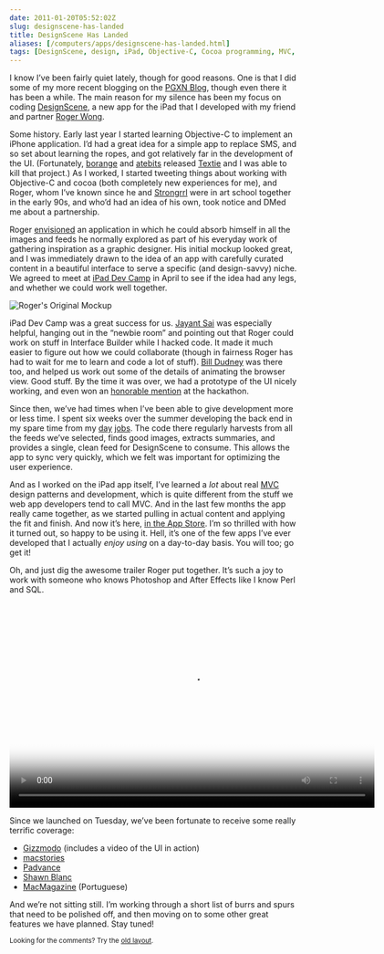 ```yaml
--- 
date: 2011-01-20T05:52:02Z
slug: designscene-has-landed
title: DesignScene Has Landed
aliases: [/computers/apps/designscene-has-landed.html]
tags: [DesignScene, design, iPad, Objective-C, Cocoa programming, MVC, Roger Wong]
---
```


<p>I know I’ve been fairly quiet lately, though for good reasons. One is that I did some of my more recent blogging on the <a href="http://blog.pgxn.org/">PGXN Blog</a>, though even there it has been a while. The main reason for my silence has been my focus on coding <a href="http://www.designsceneapp.com/">DesignScene</a>, a new app for the iPad that I developed with my friend and partner <a href="http://lunarboy.com/">Roger Wong</a>.</p>

<p>Some history. Early last year I started learning Objective-C to implement an iPhone application. I’d had a great idea for a simple app to replace SMS, and so set about learning the ropes, and got relatively far in the development of the UI. (Fortunately, <a href="https://twitter.com/borange">borange</a> and <a href="https://twitter.com/atebits">atebits</a> released <a href="http://itun.es/iFV4J8">Textie</a> and I was able to kill that project.) As I worked, I started tweeting things about working with Objective-C and cocoa (both completely new experiences for me), and Roger, whom I’ve known since he and <a href="http://www.strongrrl.com/">Strongrrl</a> were in art school together in the early 90s, and who’d had an idea of his own, took notice and DMed me about a partnership.</p>

<p>Roger <a href="http://www.lunarboy.com/blog/post/introducing-designscene-app-for-ipad/">envisioned</a> an application in which he could absorb himself in all the images and feeds he normally explored as part of his everyday work of gathering inspiration as a graphic designer. His initial mockup looked great, and I was immediately drawn to the idea of an app with carefully curated content in a beautiful interface to serve a specific (and design-savvy) niche. We agreed to meet at <a href="http://www.iosdevcamp.org/">iPad Dev Camp</a> in April to see if the idea had any legs, and whether we could work well together.</p>

<img src="https://lunarboy.com/wp-content/uploads/2011/01/ds_early_comp.jpg" alt="Roger's Original Mockup" class="right" />

<p>iPad Dev Camp was a great success for us. <a href="https://twitter.com/j6y6nt">Jayant Sai</a> was especially helpful, hanging out in the “newbie room” and pointing out that Roger could work on stuff in Interface Builder while I hacked code. It made it much easier to figure out how we could collaborate (though in fairness Roger has had to wait for me to learn and code a lot of stuff). <a href="http://bill.dudney.net/roller/objc/">Bill Dudney</a> was there too, and helped us work out some of the details of animating the browser view. Good stuff. By the time it was over, we had a prototype of the UI nicely working, and even won an <a href="http://www.iosdevcamp.org/2010/04/18/quick-list-of-hackathon-winners/">honorable mention</a> at the hackathon.</p>

<p>Since then, we’ve had times when I’ve been able to give development more or less time. I spent six weeks over the summer developing the back end in my spare time from my <a href="http://www.kineticode.com/">day</a> <a href="http://www.pgexperts.com/">jobs</a>. The code there regularly harvests from all the feeds we’ve selected, finds good images, extracts summaries, and provides a single, clean feed for DesignScene to consume. This allows the app to sync very quickly, which we felt was important for optimizing the user experience.</p>

<p>And as I worked on the iPad app itself, I’ve learned a <em>lot</em> about real <a href="https://en.wikipedia.org/wiki/Model%E2%80%93View%E2%80%93Controller" title="Wikipedia: “Model-View-Controller”">MVC</a> design patterns and development, which is quite different from the stuff we web app developers tend to call MVC. And in the last few months the app really came together, as we started pulling in actual content and applying the fit and finish. And now it’s here, <a href="http://bit.ly/eIsh3J">in the App Store</a>. I’m so thrilled with how it turned out, so happy to be using it. Hell, it’s one of the few apps I’ve ever developed that I actually <em>enjoy using</em> on a day-to-day basis. You will too; go get it!</p>

<p>Oh, and just dig the awesome trailer Roger put together. It’s such a joy to work with someone who knows Photoshop and After Effects like I know Perl and SQL.</p>

<video width="640" height="360" poster="https://raw.githubusercontent.com/lunar-theory/designsceneapp.com/c199ec3d40a11a4a559d31df4a1e995ee1220b8d/res/ds_video_poster.jpg" controls>
	<source src="http://media.lunar-theory.com/DesignScene/DesignScene_Trailer_v2_640x360.mp4"  type="video/mp4" />
	<source src="http://media.lunar-theory.com/DesignScene/DesignScene_Trailer_v2_640x360.webm"  type="video/webm" />
	<source src="http://media.lunar-theory.com/DesignScene/DesignScene_Trailer_v2_640x360.ogv"  type="video/ogg" />
	<object width="640" height="385"><param name="movie" value="https://www.youtube.com/v/ya99agbX0yk?fs=1&amp;hl=en_US&amp;rel=0&amp;hd=1"></param><param name="allowFullScreen" value="true"></param><param name="allowscriptaccess" value="always"></param><embed src="https://www.youtube.com/v/ya99agbX0yk?fs=1&amp;hl=en_US&amp;rel=0&amp;hd=1" type="application/x-shockwave-flash" allowscriptaccess="always" allowfullscreen="true" width="640" height="385"></embed></object>
</video>

<p>Since we launched on Tuesday, we’ve been fortunate to receive some really terrific coverage:</p>

<ul>
<li><a href="http://gizmo.do/gLfLhl" title="DesignScene for iPad Is the 21st Century Muse">Gizzmodo</a> (includes a video of the UI in action)</li>
<li><a href="http://www.macstories.net/?p=18633" title="DesignScene: An Inspiration Browser For Graphic Design">macstories</a></li>
<li><a href="http://www.padvance.com/story/new-app-a-day-designscene" title="New App a Day: DesignScene">Padvance</a></li>
<li><a href="http://shawnblanc.net/2011/01/designscene/" title="DesignScene">Shawn Blanc</a></li>
<li><a href="http://macmagazine.com.br/?p=125141" title="Precisando de inspiração? Você pode encontrá-la no seu iPad, com o DesignScene">MacMagazine</a> (Portuguese)</li>
</ul>

<p>And we’re not sitting still. I’m working through a short list of burrs and spurs that need to be polished off, and then moving on to some other great features we have planned. Stay tuned!</p>

<p class="past"><small>Looking for the comments? Try the <a rel="nofollow" href="//past.justatheory.com/computers/apps/designscene-has-landed.html">old layout</a>.</small></p>
